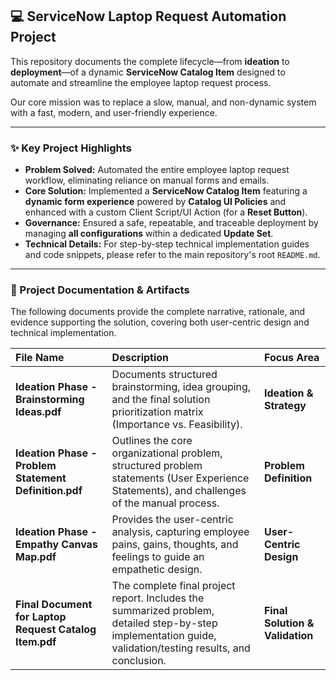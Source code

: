 ## 💻 ServiceNow Laptop Request Automation Project

This repository documents the complete lifecycle—from **ideation** to **deployment**—of a dynamic **ServiceNow Catalog Item** designed to automate and streamline the employee laptop request process.

Our core mission was to replace a slow, manual, and non-dynamic system with a fast, modern, and user-friendly experience.

---

### ✨ Key Project Highlights

* **Problem Solved:** Automated the entire employee laptop request workflow, eliminating reliance on manual forms and emails.
* **Core Solution:** Implemented a **ServiceNow Catalog Item** featuring a **dynamic form experience** powered by **Catalog UI Policies** and enhanced with a custom Client Script/UI Action (for a **Reset Button**).
* **Governance:** Ensured a safe, repeatable, and traceable deployment by managing **all configurations** within a dedicated **Update Set**.
* **Technical Details:** For step-by-step technical implementation guides and code snippets, please refer to the main repository's root `README.md`.

---

### 📂 Project Documentation & Artifacts

The following documents provide the complete narrative, rationale, and evidence supporting the solution, covering both user-centric design and technical implementation.

| File Name | Description | Focus Area |
| :--- | :--- | :--- |
| **Ideation Phase - Brainstorming Ideas.pdf** | Documents structured brainstorming, idea grouping, and the final solution prioritization matrix (Importance vs. Feasibility). | **Ideation & Strategy** |
| **Ideation Phase - Problem Statement Definition.pdf** | Outlines the core organizational problem, structured problem statements (User Experience Statements), and challenges of the manual process. | **Problem Definition** |
| **Ideation Phase - Empathy Canvas Map.pdf** | Provides the user-centric analysis, capturing employee pains, gains, thoughts, and feelings to guide an empathetic design. | **User-Centric Design** |
| **Final Document for Laptop Request Catalog Item.pdf** | The complete final project report. Includes the summarized problem, detailed step-by-step implementation guide, validation/testing results, and conclusion. | **Final Solution & Validation** |
